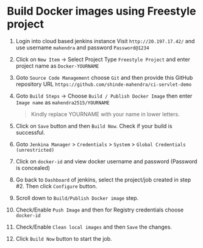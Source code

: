 # Build Docker images using Freestyle project

1. Login into cloud based jenkins instance
   Visit `http://20.197.17.42/` and use username `mahendra` and password `Password@1234`
2. Click on `New Item` -> Select Project Type `Freestyle Project` and enter project name as `Docker-YOURNAME`
3. Goto `Source Code Management` choose `Git` and then provide this GitHub repository URL
   `https://github.com/shinde-mahendra/ci-servlet-demo`
4.  Goto `Build Steps` -> Choose `Build / Publish Docker Image` then enter `Image name` as `mahendra2515/YOURNAME`

    > Kindly replace YOURNAME with your name in lower letters.
5.  Click on `Save` button and then `Build Now`. Check if your build is successful.
6.  Goto `Jenkina Manager` > `Credentials` > `System` > `Global Credentials (unrestricted)`
7.  Click on `docker-id` and view docker username and password (Password is concealed)
8.  Go back to `Dashboard` of jenkins, select the project/job created in step #2. Then click `Configure` button.
9.  Scroll down to `Build/Publish Docker image` step.
10.  Check/Enable `Push Image` and then for Registry credentials choose `docker-id`
11.  Check/Enable `Clean local images` and then `Save` the changes.
12.  Click `Build Now` button to start the job.
